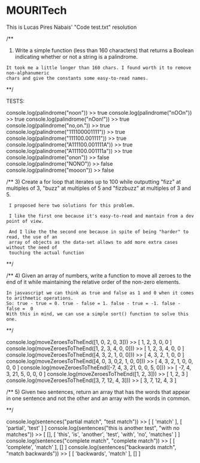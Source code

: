 # MOURITech
This is Lucas Pires Nabais' "Code test.txt" resolution

/**
  1) Write a simple function (less than 160 characters)
  that returns a Boolean indicating whether or not a string is a palindrome. 
  
    It took me a little longer than 160 chars. I found worth it to remove non-alphanumeric 
    chars and give the constants some easy-to-read names.
 
 **/

TESTS: 

console.log(palindrome("noon")) >> true
console.log(palindrome("nOOn")) >> true
console.log(palindrome("nOon!")) >> true
console.log(palindrome("no,on.")) >> true
console.log(palindrome("111100001111")) >> true
console.log(palindrome("111100.001111")) >> true
console.log(palindrome("A111100.001111A")) >> true
console.log(palindrome("A111100.001111a")) >> true
console.log(palindrome("onon")) >> false
console.log(palindrome("NONO")) >> false
console.log(palindrome("mooon")) >> false

/**
    3) Create a for loop that iterates up to 100 while outputting "fizz" at multiples of 3,
     "buzz" at multiples of 5 and "fizzbuzz" at multiples of 3 and 5. 
    
     I proposed here two solutions for this problem.

     I like the first one because it's easy-to-read and mantain from a dev point of view.

     And I like the the second one because in spite of being "harder" to read, the use of an 
     array of objects as the data-set allows to add more extra cases without the need of 
     touching the actual function
**/

/**
    4) Given an array of numbers, write a function to move all zeroes to the end of it while maintaining
    the relative order of the non-zero elements.
   
    In jasvascript we can think as true and false as 1 and 0 when it comes to arithmetic operations.
    So: true - true = 0. true - false = 1. false - true = -1. false - false =  0
    With this in mind, we can use a simple sort() function to solve this one.
  
 **/
 
console.log(moveZeroesToTheEnd([1, 0, 2, 0, 3])) >> [ 1, 2, 3, 0, 0 ]
console.log(moveZeroesToTheEnd([1, 2, 3, 4, 0, 0])) >> [ 1, 2, 3, 4, 0, 0 ]
console.log(moveZeroesToTheEnd([4, 3, 2, 1, 0, 0])) >> [ 4, 3, 2, 1, 0, 0 ]
console.log(moveZeroesToTheEnd([4, 0, 3, 0,2, 1, 0, 0])) >> [ 4, 3, 2, 1, 0, 0, 0, 0 ]
console.log(moveZeroesToTheEnd([-7, 4, 3, 21, 0, 0, 5, 0])) >> [ -7, 4, 3, 21, 5, 0, 0, 0 ]
console.log(moveZeroesToTheEnd([1, 2, 3])) >> [ 1, 2, 3 ]
console.log(moveZeroesToTheEnd([3, 7, 12, 4, 3])) >> [ 3, 7, 12, 4, 3 ]

/**
    5) Given two sentences, return an array that has the words that appear 
    in one sentence and not the other and an array with the words in common.
  
**/

console.log(sentences("partial match", "test match")) >> [ [ 'match' ], [ 'partial', 'test' ] ]
console.log(sentences("this is another test", "with no matches")) >> [ [], [ 'this', 'is', 'another', 'test', 'with', 'no', 'matches' ] ]
console.log(sentences("complete match", "complete match")) >> [ [ 'complete', 'match' ], [] ]
console.log(sentences("backwards match", "match backwards")) >> [ [ 'backwards', 'match' ], [] ]
